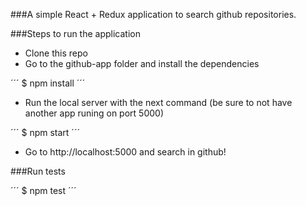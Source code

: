 ###A simple React + Redux application to search github repositories.

###Steps to run the application

- Clone this repo
- Go to the github-app folder and install the dependencies

´´´
 $ npm install
´´´

- Run the local server with the next command (be sure to not have another app runing on port 5000)


´´´
 $ npm start
´´´

- Go to http://localhost:5000 and search in github!

###Run tests

´´´
 $ npm test
´´´
